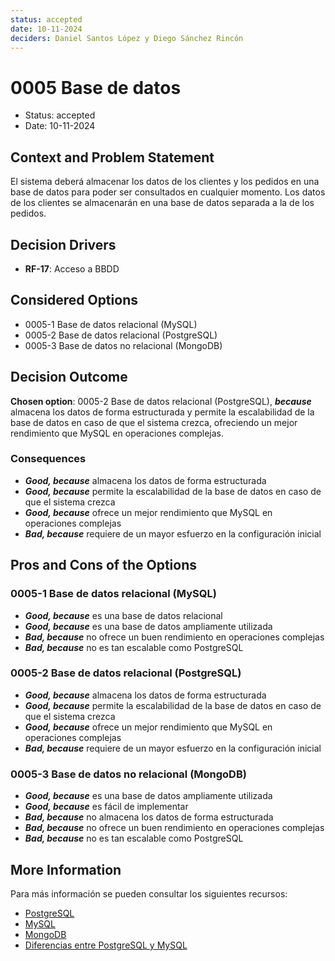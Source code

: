 ```yaml
---
status: accepted
date: 10-11-2024
deciders: Daniel Santos López y Diego Sánchez Rincón
---
```


# 0005 Base de datos

* Status: accepted
* Date: 10-11-2024

## Context and Problem Statement

El sistema deberá almacenar los datos de los clientes y los pedidos en una base de datos para poder ser consultados en cualquier momento.
Los datos de los clientes se almacenarán en una base de datos separada a la de los pedidos.

## Decision Drivers

* **RF-17**: Acceso a BBDD

## Considered Options

* 0005-1 Base de datos relacional (MySQL)
* 0005-2 Base de datos relacional (PostgreSQL)
* 0005-3 Base de datos no relacional (MongoDB)

## Decision Outcome

**Chosen option**: 0005-2 Base de datos relacional (PostgreSQL), ***because*** almacena los datos de forma estructurada y permite la escalabilidad de la base de datos en caso de que el sistema crezca, ofreciendo un mejor rendimiento que MySQL en operaciones complejas.

### Consequences

* ***Good, because*** almacena los datos de forma estructurada
* ***Good, because*** permite la escalabilidad de la base de datos en caso de que el sistema crezca
* ***Good, because*** ofrece un mejor rendimiento que MySQL en operaciones complejas
* ***Bad, because*** requiere de un mayor esfuerzo en la configuración inicial

## Pros and Cons of the Options

### 0005-1 Base de datos relacional (MySQL)

* ***Good, because*** es una base de datos relacional
* ***Good, because*** es una base de datos ampliamente utilizada
* ***Bad, because*** no ofrece un buen rendimiento en operaciones complejas
* ***Bad, because*** no es tan escalable como PostgreSQL

### 0005-2 Base de datos relacional (PostgreSQL)

* ***Good, because*** almacena los datos de forma estructurada
* ***Good, because*** permite la escalabilidad de la base de datos en caso de que el sistema crezca
* ***Good, because*** ofrece un mejor rendimiento que MySQL en operaciones complejas
* ***Bad, because*** requiere de un mayor esfuerzo en la configuración inicial

### 0005-3 Base de datos no relacional (MongoDB)

* ***Good, because*** es una base de datos ampliamente utilizada
* ***Good, because*** es fácil de implementar
* ***Bad, because*** no almacena los datos de forma estructurada
* ***Bad, because*** no ofrece un buen rendimiento en operaciones complejas
* ***Bad, because*** no es tan escalable como PostgreSQL

## More Information

Para más información se pueden consultar los siguientes recursos:

* [PostgreSQL](https://www.postgresql.org/)
* [MySQL](https://www.mysql.com/)
* [MongoDB](https://www.mongodb.com/)
* [Diferencias entre PostgreSQL y MySQL](https://www.digitalocean.com/community/tutorials/sqlite-vs-mysql-vs-postgresql-a-comparison-of-relational-database-management-systems)